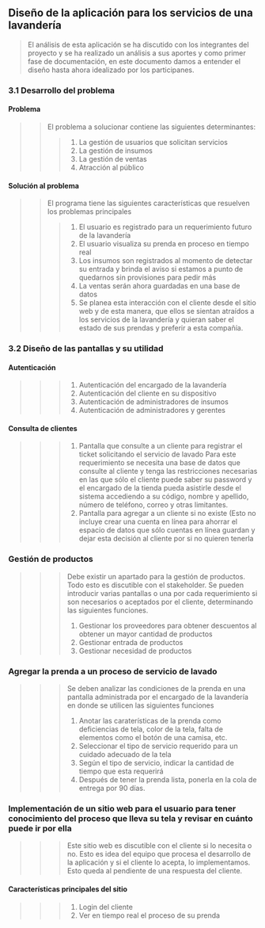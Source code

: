 ## Diseño de la aplicación para los servicios de una lavandería
> El análisis de esta aplicación se ha discutido con los integrantes del proyecto y se ha realizado un análisis a sus aportes y como primer fase de documentación, en este documento damos a entender el diseño hasta ahora idealizado por los participanes.
### 3.1 Desarrollo del problema<br>
#### Problema
>> El problema a solucionar contiene las siguientes determinantes:
>>> 1. La gestión de usuarios que solicitan servicios
>>> 2. La gestión de insumos
>>> 3. La gestión de ventas
>>> 4. Atracción al público
#### Solución al problema
>> El programa tiene las siguientes características que resuelven los problemas principales
>>> 1. El usuario es registrado para un requerimiento futuro de la lavandería
>>> 2. El usuario visualiza su prenda en proceso en tiempo real
>>> 3. Los insumos son registrados al momento de detectar su entrada y brinda el aviso si estamos a punto de quedarnos sin provisiones para pedir más
>>> 4. La ventas serán ahora guardadas en una base de datos
>>> 5. Se planea esta interacción con el cliente desde el sitio web y de esta manera, que ellos se sientan atraídos a los servicios de la lavandería y quieran saber el estado de sus prendas y preferir a esta compañía.
### 3.2 Diseño de las pantallas y su utilidad
#### Autenticación
>>> 1. Autenticación del encargado de la lavandería
>>> 2. Autenticación del cliente en su dispositivo
>>> 3. Autenticación de administradores de insumos
>>> 4. Autenticación de administradores y gerentes
#### Consulta de clientes
>>> 1. Pantalla que consulte a un cliente para registrar el ticket solicitando el servicio de lavado
>>> Para este requerimiento se necesita una base de datos que consulte al cliente y tenga las restricciones necesarias en las que sólo el cliente puede saber su password y el encargado de la tienda pueda asistirle desde el sistema accediendo a su código, nombre y apellido, número de teléfono, correo y otras limitantes.
>>> 2. Pantalla para agregar a un cliente si no existe (Esto no incluye crear una cuenta en línea para ahorrar el espacio de datos que sólo cuentas en línea guardan y dejar esta decisión al cliente por si no quieren tenerla
### Gestión de productos
>>> Debe existir un apartado para la gestión de productos. Todo esto es discutible con el stakeholder. Se pueden introducir varias pantallas o una por cada requerimiento si son necesarios o aceptados por el cliente, determinando las siguientes funciones.
>>> 1. Gestionar los proveedores para obtener descuentos al obtener un mayor cantidad de productos
>>> 2. Gestionar entrada de productos
>>> 3. Gestionar necesidad de productos
### Agregar la prenda a un proceso de servicio de lavado
>>> Se deben analizar las condiciones de la prenda en una pantalla administrada por el encargado de la lavandería en donde se utilicen las siguientes funciones
>>> 1. Anotar las caraterísticas de la prenda como deficiencias de tela, color de la tela, falta de elementos como el botón de una camisa, etc.
>>> 2. Seleccionar el tipo de servicio requerido para un cuidado adecuado de la tela
>>> 3. Según el tipo de servicio, indicar la cantidad de tiempo que esta requerirá
>>> 4. Después de tener la prenda lista, ponerla en la cola de entrega por 90 días.
### Implementación de un sitio web para el usuario para tener conocimiento del proceso que lleva su tela y revisar en cuánto puede ir por ella
>>>Este sitio web es discutible con el cliente si lo necesita o no. Esto es idea del equipo que procesa el desarrollo de la aplicación y si el cliente lo acepta, lo implementamos. Esto queda al pendiente de una respuesta del cliente.
#### Características principales del sitio
>>> 1. Login del cliente
>>> 2. Ver en tiempo real el proceso de su prenda
